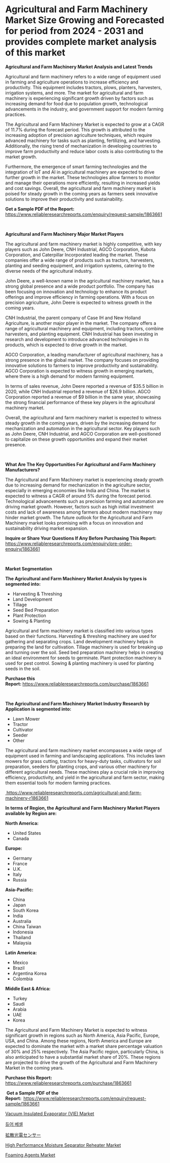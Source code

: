 <p><h1>Agricultural and Farm Machinery Market Size Growing and Forecasted for period from 2024 - 2031 and provides complete market analysis of this market</h1></p><p><strong>Agricultural and Farm Machinery Market Analysis and Latest Trends</strong></p>
<p><p>Agricultural and farm machinery refers to a wide range of equipment used in farming and agriculture operations to increase efficiency and productivity. This equipment includes tractors, plows, planters, harvesters, irrigation systems, and more. The market for agricultural and farm machinery is experiencing significant growth driven by factors such as increasing demand for food due to population growth, technological advancements in the industry, and government support for modern farming practices.</p><p>The Agricultural and Farm Machinery Market is expected to grow at a CAGR of 11.7% during the forecast period. This growth is attributed to the increasing adoption of precision agriculture techniques, which require advanced machinery for tasks such as planting, fertilizing, and harvesting. Additionally, the rising trend of mechanization in developing countries to improve farm productivity and reduce labor costs is also contributing to the market growth.</p><p>Furthermore, the emergence of smart farming technologies and the integration of IoT and AI in agricultural machinery are expected to drive further growth in the market. These technologies allow farmers to monitor and manage their operations more efficiently, resulting in increased yields and cost savings. Overall, the agricultural and farm machinery market is poised for steady growth in the coming years as farmers seek innovative solutions to improve their productivity and sustainability.</p></p>
<p><strong>Get a Sample PDF of the Report:&nbsp;</strong> <a href="https://www.reliableresearchreports.com/enquiry/request-sample/1863661">https://www.reliableresearchreports.com/enquiry/request-sample/1863661</a></p>
<p>&nbsp;</p>
<p><strong>Agricultural and Farm Machinery Major Market Players</strong></p>
<p><p>The agricultural and farm machinery market is highly competitive, with key players such as John Deere, CNH Industrial, AGCO Corporation, Kubota Corporation, and Caterpillar Incorporated leading the market. These companies offer a wide range of products such as tractors, harvesters, planting and seeding equipment, and irrigation systems, catering to the diverse needs of the agricultural industry.</p><p>John Deere, a well-known name in the agricultural machinery market, has a strong global presence and a wide product portfolio. The company has been focusing on innovation and technology to enhance its product offerings and improve efficiency in farming operations. With a focus on precision agriculture, John Deere is expected to witness growth in the coming years.</p><p>CNH Industrial, the parent company of Case IH and New Holland Agriculture, is another major player in the market. The company offers a range of agricultural machinery and equipment, including tractors, combine harvesters, and planting equipment. CNH Industrial has been investing in research and development to introduce advanced technologies in its products, which is expected to drive growth in the market.</p><p>AGCO Corporation, a leading manufacturer of agricultural machinery, has a strong presence in the global market. The company focuses on providing innovative solutions to farmers to improve productivity and sustainability. AGCO Corporation is expected to witness growth in emerging markets, where there is a high demand for modern farming equipment.</p><p>In terms of sales revenue, John Deere reported a revenue of $35.5 billion in 2020, while CNH Industrial reported a revenue of $26.9 billion. AGCO Corporation reported a revenue of $9 billion in the same year, showcasing the strong financial performance of these key players in the agricultural machinery market.</p><p>Overall, the agricultural and farm machinery market is expected to witness steady growth in the coming years, driven by the increasing demand for mechanization and automation in the agricultural sector. Key players such as John Deere, CNH Industrial, and AGCO Corporation are well-positioned to capitalize on these growth opportunities and expand their market presence.</p></p>
<p>&nbsp;</p>
<p><strong>What Are The Key Opportunities For Agricultural and Farm Machinery Manufacturers?</strong></p>
<p><p>The Agricultural and Farm Machinery market is experiencing steady growth due to increasing demand for mechanization in the agriculture sector, especially in emerging economies like India and China. The market is expected to witness a CAGR of around 5% during the forecast period. Technological advancements such as precision farming and automation are driving market growth. However, factors such as high initial investment costs and lack of awareness among farmers about modern machinery may hinder market growth. The future outlook for the Agricultural and Farm Machinery market looks promising with a focus on innovation and sustainability driving market expansion.</p></p>
<p><strong>Inquire or Share Your Questions If Any Before Purchasing This Report:</strong> <a href="https://www.reliableresearchreports.com/enquiry/pre-order-enquiry/1863661">https://www.reliableresearchreports.com/enquiry/pre-order-enquiry/1863661</a></p>
<p>&nbsp;</p>
<p><strong>Market Segmentation</strong></p>
<p><strong>The Agricultural and Farm Machinery Market Analysis by types is segmented into:</strong></p>
<p><ul><li>Harvesting & Threshing</li><li>Land Development</li><li>Tillage</li><li>Seed Bed Preparation</li><li>Plant Protection</li><li>Sowing & Planting</li></ul></p>
<p><p>Agricultural and farm machinery market is classified into various types based on their functions. Harvesting & threshing machinery are used for gathering and separating crops. Land development machinery helps in preparing the land for cultivation. Tillage machinery is used for breaking up and turning over the soil. Seed bed preparation machinery helps in creating an ideal environment for seeds to germinate. Plant protection machinery is used for pest control. Sowing & planting machinery is used for planting seeds in the soil.</p></p>
<p><strong>Purchase this Report:&nbsp;</strong><a href="https://www.reliableresearchreports.com/purchase/1863661">https://www.reliableresearchreports.com/purchase/1863661</a></p>
<p>&nbsp;</p>
<p><strong>The Agricultural and Farm Machinery Market Industry Research by Application is segmented into:</strong></p>
<p><ul><li>Lawn Mower</li><li>Tractor</li><li>Cultivator</li><li>Seeder</li><li>Other</li></ul></p>
<p><p>The agricultural and farm machinery market encompasses a wide range of equipment used in farming and landscaping applications. This includes lawn mowers for grass cutting, tractors for heavy-duty tasks, cultivators for soil preparation, seeders for planting crops, and various other machinery for different agricultural needs. These machines play a crucial role in improving efficiency, productivity, and yield in the agricultural and farm sector, making them essential tools for modern farming practices.</p></p>
<p><a href="https://www.reliableresearchreports.com/agricultural-and-farm-machinery-r1863661">&nbsp;https://www.reliableresearchreports.com/agricultural-and-farm-machinery-r1863661</a></p>
<p><strong>In terms of Region, the Agricultural and Farm Machinery Market Players available by Region are:</strong></p>
<p>
    <p> <strong> North America: </strong>
        <ul>
            <li>United States</li>
            <li>Canada</li>
        </ul>
        </p> 
    <p> <strong> Europe: </strong>
        <ul>
            <li>Germany</li>
            <li>France</li>
            <li>U.K.</li>
            <li>Italy</li>
            <li>Russia</li>
        </ul>
        </p> 
    <p> <strong> Asia-Pacific: </strong>
        <ul>
            <li>China</li>
            <li>Japan</li>
            <li>South Korea</li>
            <li>India</li>
            <li>Australia</li>
            <li>China Taiwan</li>
            <li>Indonesia</li>
            <li>Thailand</li>
            <li>Malaysia</li>
        </ul>
        </p> 
    <p> <strong> Latin America: </strong>
        <ul>
            <li>Mexico</li>
            <li>Brazil</li>
            <li>Argentina Korea</li>
            <li>Colombia</li>
        </ul>
        </p> 
    <p> <strong> Middle East & Africa: </strong>
        <ul>
            <li>Turkey</li>
            <li>Saudi</li>
            <li>Arabia</li>
            <li>UAE</li>
            <li>Korea</li>
        </ul>
    </p>
    </p>
<p><p>The Agricultural and Farm Machinery Market is expected to witness significant growth in regions such as North America, Asia Pacific, Europe, USA, and China. Among these regions, North America and Europe are expected to dominate the market with a market share percentage valuation of 30% and 25% respectively. The Asia Pacific region, particularly China, is also anticipated to have a substantial market share of 20%. These regions are projected to drive the growth of the Agricultural and Farm Machinery Market in the coming years.</p></p>
<p><strong>Purchase this Report: </strong><a href="https://www.reliableresearchreports.com/purchase/1863661">https://www.reliableresearchreports.com/purchase/1863661</a></p>
<p>&nbsp;<strong>Get a Sample PDF of the Report:&nbsp;&nbsp;</strong><a href="https://www.reliableresearchreports.com/enquiry/request-sample/1863661">https://www.reliableresearchreports.com/enquiry/request-sample/1863661</a></p>
<p><strong></strong></p>
<p><p><a href="https://github.com/jhcraigie/Market-Research-Report-List-3/blob/main/vacuum-insulated-evaporator-vie-market.md">Vacuum Insulated Evaporator (VIE) Market</a></p><p><a href="https://github.com/vsn7qpua81q/Market-Research-Report-List-1/blob/main/567079039811.md">듀어 베셀</a></p><p><a href="https://github.com/ReyesKohler20231/Market-Research-Report-List-1/blob/main/831837943212.md">拡散光電センサー</a></p><p><a href="https://github.com/sonuprakash1/Market-Research-Report-List-2/blob/main/high-performance-moisture-separator-reheater-market.md">High Performance Moisture Separator Reheater Market</a></p><p><a href="https://issuu.com/reportprime-2/docs/foaming-agents-market-size-2030.pptx">Foaming Agents Market</a></p></p>